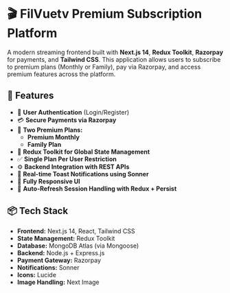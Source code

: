# 🎬 FilVuetv Premium Subscription Platform

A modern streaming frontend built with **Next.js 14**, **Redux Toolkit**, **Razorpay** for payments, and **Tailwind CSS**. This application allows users to subscribe to premium plans (Monthly or Family), pay via Razorpay, and access premium features across the platform.

## 🚀 Features

- 🔐 **User Authentication** (Login/Register)
- 💳 **Secure Payments via Razorpay**
- 💼 **Two Premium Plans:**
  - **Premium Monthly**
  - **Family Plan**
- 🔄 **Redux Toolkit for Global State Management**
- ✅ **Single Plan Per User Restriction**
- ⚙️ **Backend Integration with REST APIs**
- 💬 **Real-time Toast Notifications using Sonner**
- 📱 **Fully Responsive UI**
- 🧠 **Auto-Refresh Session Handling with Redux + Persist**

  
## 📦 Tech Stack

- **Frontend:** Next.js 14, React, Tailwind CSS
- **State Management:** Redux Toolkit
- **Database:** MongoDB Atlas (via Mongoose)
- **Backend:** Node.js + Express.js
- **Payment Gateway:** Razorpay
- **Notifications:** Sonner
- **Icons:** Lucide
- **Image Handling:** Next Image


